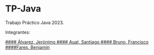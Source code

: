 # TP-Java
Trabajo Práctico Java 2023.

Integrantes:

<a href="https://github.com/santiauat"> #### Álvarez, Jerónimo </a>
<a href="https://github.com/santiauat"> #### Auat, Santiago </a>
<a href="https://github.com/santiauat"> #### Bruno, Francisco </a>
<a href="https://github.com/santiauat"> ####Fares, Benjamín </a>
